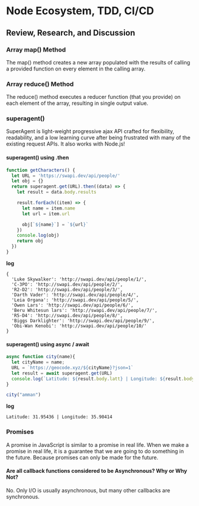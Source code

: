 # Node Ecosystem, TDD, CI/CD

## Review, Research, and Discussion

### Array map() Method
The map() method creates a new array populated with the results of calling a provided function on every element in the calling array.

### Array reduce() Method
The reduce() method executes a reducer function (that you provide) on each element of the array, resulting in single output value.

### superagent()
SuperAgent is light-weight progressive ajax API crafted for flexibility, readability, and a low learning curve after being frustrated with many of the existing request APIs. It also works with Node.js!

#### superagent() using .then

```js
function getCharacters() {
  let URL = 'https://swapi.dev/api/people/'
  let obj = {}
  return superagent.get(URL).then((data) => {
    let result = data.body.results

    result.forEach((item) => {
      let name = item.name
      let url = item.url

      obj[`${name}`] = `${url}`
    })
    console.log(obj)
    return obj
  })
}
```
**log**
```
{
  'Luke Skywalker': 'http://swapi.dev/api/people/1/',
  'C-3PO': 'http://swapi.dev/api/people/2/',
  'R2-D2': 'http://swapi.dev/api/people/3/',
  'Darth Vader': 'http://swapi.dev/api/people/4/',
  'Leia Organa': 'http://swapi.dev/api/people/5/',
  'Owen Lars': 'http://swapi.dev/api/people/6/',
  'Beru Whitesun lars': 'http://swapi.dev/api/people/7/',
  'R5-D4': 'http://swapi.dev/api/people/8/',
  'Biggs Darklighter': 'http://swapi.dev/api/people/9/',
  'Obi-Wan Kenobi': 'http://swapi.dev/api/people/10/'
}
```

#### superagent() using async / await

```js
async function city(name){
  let cityName = name;
  URL = `https://geocode.xyz/${cityName}?json=1`
  let result = await superagent.get(URL)
  console.log(`Latitude: ${result.body.latt} | Longitude: ${result.body.longt}`)
}

city("amman")
```
**log**
```
Latitude: 31.95436 | Longitude: 35.90414
```


### Promises 
A promise in JavaScript is similar to a promise in real life. When we make a promise in real life, it is a guarantee that we are going to do something in the future. Because promises can only be made for the future.

#### Are all callback functions considered to be Asynchronous? Why or Why Not?
No. Only I/O is usually asynchronous, but many other callbacks are synchronous.

